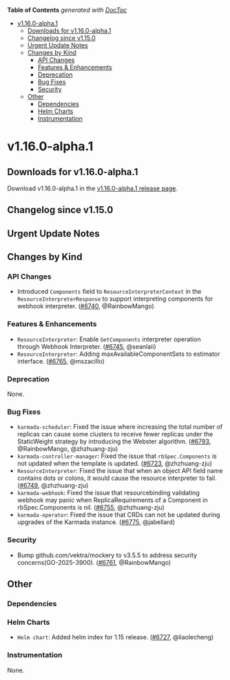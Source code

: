 <!-- START doctoc generated TOC please keep comment here to allow auto update -->
<!-- DON'T EDIT THIS SECTION, INSTEAD RE-RUN doctoc TO UPDATE -->
**Table of Contents**  *generated with [DocToc](https://github.com/thlorenz/doctoc)*

- [v1.16.0-alpha.1](#v1160-alpha1)
  - [Downloads for v1.16.0-alpha.1](#downloads-for-v1160-alpha1)
  - [Changelog since v1.15.0](#changelog-since-v1150)
  - [Urgent Update Notes](#urgent-update-notes)
  - [Changes by Kind](#changes-by-kind)
    - [API Changes](#api-changes)
    - [Features & Enhancements](#features--enhancements)
    - [Deprecation](#deprecation)
    - [Bug Fixes](#bug-fixes)
    - [Security](#security)
  - [Other](#other)
    - [Dependencies](#dependencies)
    - [Helm Charts](#helm-charts)
    - [Instrumentation](#instrumentation)

<!-- END doctoc generated TOC please keep comment here to allow auto update -->

# v1.16.0-alpha.1
## Downloads for v1.16.0-alpha.1

Download v1.16.0-alpha.1 in the [v1.16.0-alpha.1 release page](https://github.com/karmada-io/karmada/releases/tag/v1.16.0-alpha.1).

## Changelog since v1.15.0

## Urgent Update Notes

## Changes by Kind

### API Changes
- Introduced `Components` field to `ResourceInterpreterContext` in the `ResourceInterpreterResponse` to support interpreting components for webhook interpreter. ([#6740](https://github.com/karmada-io/karmada/pull/6740), @RainbowMango)

### Features & Enhancements
- `ResourceInterpreter`: Enable `GetComponents` interpreter operation through Webhook Interpreter. ([#6745](https://github.com/karmada-io/karmada/pull/6745), @seanlaii)
- `ResourceInterpreter`: Adding maxAvailableComponentSets to estimator interface. ([#6765](https://github.com/karmada-io/karmada/pull/6765), @mszacillo)

### Deprecation
None.

### Bug Fixes
- `karmada-scheduler`: Fixed the issue where increasing the total number of replicas can cause some clusters to receive fewer replicas under the StaticWeight strategy by introducing the Webster algorithm. ([#6793](https://github.com/karmada-io/karmada/pull/6793), @RainbowMango, @zhzhuang-zju)
- `karmada-controller-manager`: Fixed the issue that `rbSpec.Components` is not updated when the template is updated. ([#6723](https://github.com/karmada-io/karmada/pull/6723), @zhzhuang-zju)
- `ResourceInterpreter`: Fixed the issue that when an object API field name contains dots or colons, it would cause the resource interpreter to fail. ([#6749](https://github.com/karmada-io/karmada/pull/6749), @zhzhuang-zju)
- `karmada-webhook`: Fixed the issue that resourcebinding validating webhook may panic when ReplicaRequirements of a Component in rbSpec.Components is nil. ([#6755](https://github.com/karmada-io/karmada/pull/6755), @zhzhuang-zju)
- `karmada-operator`: Fixed the issue that CRDs can not be updated during upgrades of the Karmada instance. ([#6775](https://github.com/karmada-io/karmada/pull/6775), @jabellard)

### Security
- Bump github.com/vektra/mockery to v3.5.5 to address security concerns(GO-2025-3900). ([#6761](https://github.com/karmada-io/karmada/pull/6761), @RainbowMango)

## Other
### Dependencies

### Helm Charts
- `Helm chart`: Added helm index for 1.15 release. ([#6727](https://github.com/karmada-io/karmada/pull/6727), @liaolecheng)

### Instrumentation
None.
